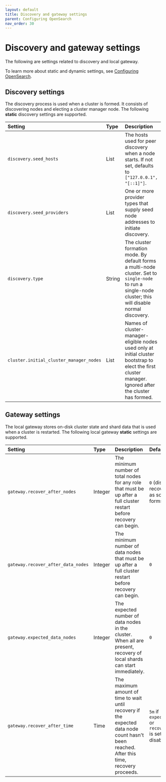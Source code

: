 ```yaml
---
layout: default
title: Discovery and gateway settings
parent: Configuring OpenSearch
nav_order: 30
---
```


# Discovery and gateway settings

The following are settings related to discovery and local gateway.

To learn more about static and dynamic settings, see [Configuring OpenSearch]({{site.url}}{{site.baseurl}}/install-and-configure/configuring-opensearch/index/).

## Discovery settings

The discovery process is used when a cluster is formed. It consists of discovering nodes and electing a cluster manager node. The following **static** discovery settings are supported.

| Setting | Type | Description |
|:---	|:--- |:---	|                                                                         
| `discovery.seed_hosts` | List | The hosts used for peer discovery when a node starts. If not set, defaults to `["127.0.0.1", "[::1]"]`. |
| `discovery.seed_providers` | List | One or more provider types that supply seed node addresses to initiate discovery. |
| `discovery.type` | String | The cluster formation mode. By default forms a multi-node cluster. Set to `single-node` to run a single-node cluster; this will disable normal discovery. |
| `cluster.initial_cluster_manager_nodes` | List | Names of cluster-manager-eligible nodes used only at initial cluster bootstrap to elect the first cluster manager. Ignored after the cluster has formed. |


## Gateway settings

The local gateway stores on-disk cluster state and shard data that is used when a cluster is restarted. The following local gateway **static** settings are supported.

| Setting | Type | Description | Default | Recommendation |
|:---	|:--- |:---	|:---	|:---	|
| `gateway.recover_after_nodes` | Integer | The minimum number of total nodes for any role that must be up after a full cluster restart before recovery can begin. | `0` (disabled)—recovery can start as soon as a cluster forms.  | Set to slightly over half of the number of all expected nodes so that the cluster doesn't start recovering with too few nodes. |
| `gateway.recover_after_data_nodes` | Integer | The minimum number of data nodes that must be up after a full cluster restart before recovery can begin.  | `0` | Set to a significant portion of data nodes---approximately 50–70% of the total data nodes---to avoid premature recovery.  |
| `gateway.expected_data_nodes` | Integer | The expected number of data nodes in the cluster. When all are present, recovery of local shards can start immediately. | `0` | Set this to the actual number of data nodes in your cluster so that recovery can start immediately once all data nodes are up.  |
| `gateway.recover_after_time` | Time | The maximum amount of time to wait until recovery if the expected data node count hasn't been reached. After this time, recovery proceeds. | `5m` if `expected_data_nodes` or `recover_after_nodes` is set. Otherwise disabled. | Set slightly above your typical node join time; larger clusters often need longer to recover and are tuned based on observed startup behavior. |